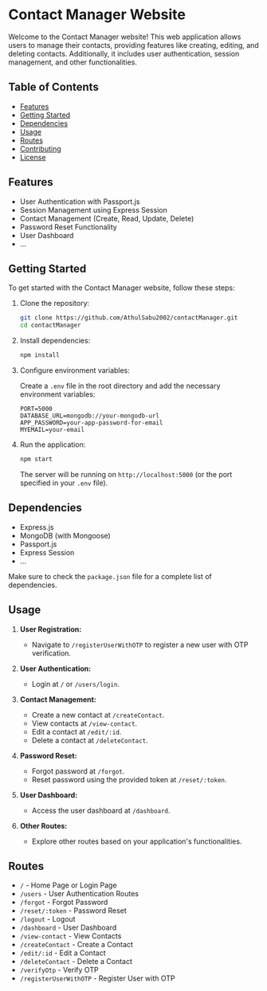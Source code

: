 
# Contact Manager Website

Welcome to the Contact Manager website! This web application allows users to manage their contacts, providing features like creating, editing, and deleting contacts. Additionally, it includes user authentication, session management, and other functionalities.

## Table of Contents

- [Features](#features)
- [Getting Started](#getting-started)
- [Dependencies](#dependencies)
- [Usage](#usage)
- [Routes](#routes)
- [Contributing](#contributing)
- [License](#license)

## Features

- User Authentication with Passport.js
- Session Management using Express Session
- Contact Management (Create, Read, Update, Delete)
- Password Reset Functionality
- User Dashboard
- ...

## Getting Started

To get started with the Contact Manager website, follow these steps:

1. Clone the repository:

   ```bash
   git clone https://github.com/AthulSabu2002/contactManager.git
   cd contactManager
   ```

2. Install dependencies:

   ```bash
   npm install
   ```

3. Configure environment variables:

   Create a `.env` file in the root directory and add the necessary environment variables:

   ```env
   PORT=5000
   DATABASE_URL=mongodb://your-mongodb-url
   APP_PASSWORD=your-app-password-for-email
   MYEMAIL=your-email
   ```

4. Run the application:

   ```bash
   npm start
   ```

   The server will be running on `http://localhost:5000` (or the port specified in your `.env` file).

## Dependencies

- Express.js
- MongoDB (with Mongoose)
- Passport.js
- Express Session
- ...

Make sure to check the `package.json` file for a complete list of dependencies.

## Usage

1. **User Registration:**
   - Navigate to `/registerUserWithOTP` to register a new user with OTP verification.

2. **User Authentication:**
   - Login at `/` or `/users/login`.

3. **Contact Management:**
   - Create a new contact at `/createContact`.
   - View contacts at `/view-contact`.
   - Edit a contact at `/edit/:id`.
   - Delete a contact at `/deleteContact`.

4. **Password Reset:**
   - Forgot password at `/forgot`.
   - Reset password using the provided token at `/reset/:token`.

5. **User Dashboard:**
   - Access the user dashboard at `/dashboard`.

6. **Other Routes:**
   - Explore other routes based on your application's functionalities.

## Routes

- `/` - Home Page or Login Page
- `/users` - User Authentication Routes
- `/forgot` - Forgot Password
- `/reset/:token` - Password Reset
- `/logout` - Logout
- `/dashboard` - User Dashboard
- `/view-contact` - View Contacts
- `/createContact` - Create a Contact
- `/edit/:id` - Edit a Contact
- `/deleteContact` - Delete a Contact
- `/verifyOtp` - Verify OTP
- `/registerUserWithOTP` - Register User with OTP
